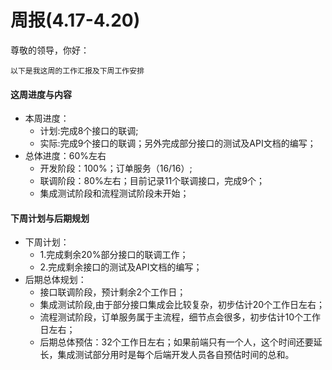 # 周报(4.17-4.20)

尊敬的领导，你好：	

	以下是我这周的工作汇报及下周工作安排

#### 这周进度与内容

* 本周进度：
	* 计划:完成8个接口的联调;
	* 实际:完成9个接口的联调；另外完成部分接口的测试及API文档的编写；
* 总体进度：60%左右
	* 开发阶段：100%；订单服务（16/16）;
	* 联调阶段：80%左右；目前记录11个联调接口，完成9个；
	* 集成测试阶段和流程测试阶段未开始；

#### 下周计划与后期规划

* 下周计划：
	* 1.完成剩余20%部分接口的联调工作；
	* 2.完成剩余接口的测试及API文档的编写；
* 后期总体规划：
	* 接口联调阶段，预计剩余2个工作日；
	* 集成测试阶段,由于部分接口集成会比较复杂，初步估计20个工作日左右；
	* 流程测试阶段，订单服务属于主流程，细节点会很多，初步估计10个工作日左右；
	* 后期总体预估：32个工作日左右；如果前端只有一个人，这个时间还要延长，集成测试部分用时是每个后端开发人员各自预估时间的总和。
